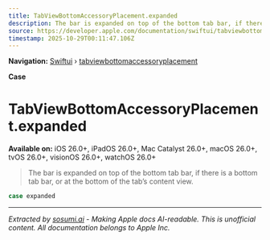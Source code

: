 ```yaml
---
title: TabViewBottomAccessoryPlacement.expanded
description: The bar is expanded on top of the bottom tab bar, if there is a bottom tab bar, or at the bottom of the tab’s content view.
source: https://developer.apple.com/documentation/swiftui/tabviewbottomaccessoryplacement/expanded
timestamp: 2025-10-29T00:11:47.106Z
---
```


**Navigation:** [Swiftui](/documentation/swiftui) › [tabviewbottomaccessoryplacement](/documentation/swiftui/tabviewbottomaccessoryplacement)

**Case**

# TabViewBottomAccessoryPlacement.expanded

**Available on:** iOS 26.0+, iPadOS 26.0+, Mac Catalyst 26.0+, macOS 26.0+, tvOS 26.0+, visionOS 26.0+, watchOS 26.0+

> The bar is expanded on top of the bottom tab bar, if there is a bottom tab bar, or at the bottom of the tab’s content view.

```swift
case expanded
```

---

*Extracted by [sosumi.ai](https://sosumi.ai) - Making Apple docs AI-readable.*
*This is unofficial content. All documentation belongs to Apple Inc.*
